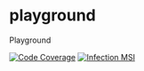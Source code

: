 # playground
Playground

[![Code Coverage](https://codecov.io/gh/szabacsik/playground/branch/main/graph/badge.svg)](https://codecov.io/gh/szabacsik/playground)
[![Infection MSI](https://img.shields.io/endpoint?style=flat&url=https://badge-api.stryker-mutator.io/github.com/szabacsik/playground/main)](https://github.com/szabacsik/playground)
